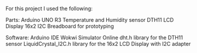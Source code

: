 For this project I used the following:

Parts:
Arduino UNO R3
Temperature and Humidity sensor DTH11
LCD Display 16x2 I2C
Breadboard for prototyping

Software:
Arduino IDE
Wokwi Simulator Online
dht.h library for the DTH11 sensor
LiquidCrystal_I2C.h library for the 16x2 LCD Display with I2C adapter
